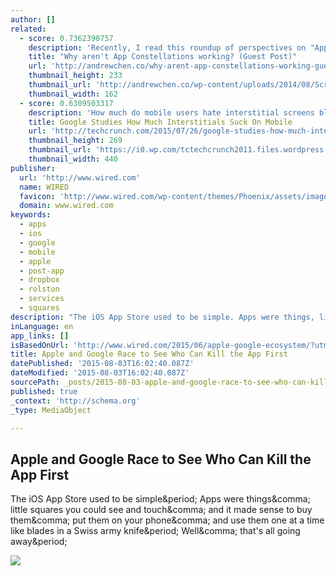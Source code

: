 ```yaml
---
author: []
related:
  - score: 0.7362390757
    description: 'Recently, I read this roundup of perspectives on "App Constellations" on the new social/professional news app Quibb. This is an emerging product strategy in mobile embraced by Facebook, Linkedin, Foursquare, Twitter, and others, and found it fascinating. Thanks to the authors below for sharing their opinions on this new approach.'
    title: "Why aren't App Constellations working? (Guest Post)"
    url: 'http://andrewchen.co/why-arent-app-constellations-working-guest-post/'
    thumbnail_height: 233
    thumbnail_url: 'http://andrewchen.co/wp-content/uploads/2014/08/Screen_Shot_2014-07-15_at_11.51.42_AM.png'
    thumbnail_width: 162
  - score: 0.6309503317
    description: 'How much do mobile users hate interstitial screens blocking their mobile browsing by urging them to down the native app instead? An overwhelming amount, judging by a study conducted by Google in July last year. Well, that and common sense when you think about the contrast between the aim of mobile computing (speed, convenience) and the point of interstitials (slow, distract).'
    title: Google Studies How Much Interstitials Suck On Mobile
    url: 'http://techcrunch.com/2015/07/26/google-studies-how-much-interstitials-suck-on-mobile/'
    thumbnail_height: 269
    thumbnail_url: 'https://i0.wp.com/tctechcrunch2011.files.wordpress.com/2015/07/photo-26-07-2015-12-19-121.jpg?fit=440%2C330'
    thumbnail_width: 440
publisher:
  url: 'http://www.wired.com'
  name: WIRED
  favicon: 'http://www.wired.com/wp-content/themes/Phoenix/assets/images/favicon.ico'
  domain: www.wired.com
keywords:
  - apps
  - ios
  - google
  - mobile
  - apple
  - post-app
  - dropbox
  - rolston
  - services
  - squares
description: "The iOS App Store used to be simple. Apps were things, little squares you could see and touch, and it made sense to buy them, put them on your phone, and use them one at a time like blades in a Swiss army knife. Well, that's all going away."
inLanguage: en
app_links: []
isBasedOnUrl: 'http://www.wired.com/2015/06/apple-google-ecosystem/?utm_content=bufferbf791&utm_medium=social&utm_source=twitter.com&utm_campaign=buffer'
title: Apple and Google Race to See Who Can Kill the App First
datePublished: '2015-08-03T16:02:40.087Z'
dateModified: '2015-08-03T16:02:40.087Z'
sourcePath: _posts/2015-08-03-apple-and-google-race-to-see-who-can-kill-the-app-first.md
published: true
_context: 'http://schema.org'
_type: MediaObject

---
```

<article style=""><h1>Apple and Google Race to See Who Can Kill the App First</h1><p>The iOS App Store used to be simple&amp;period; Apps were things&amp;comma; little squares you could see and touch&amp;comma; and it made sense to buy them&amp;comma; put them on your phone&amp;comma; and use them one at a time like blades in a Swiss army knife&amp;period; Well&amp;comma; that's all going away&amp;period;</p><img src="http://www.wired.com/wp-content/uploads/2015/06/siri-proactive-ft1.jpg" /></article>
